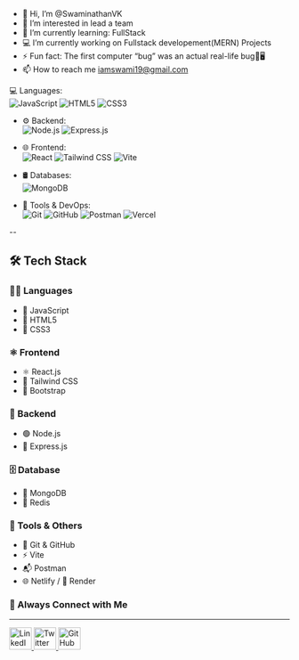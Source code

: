 - 👋 Hi, I’m @SwaminathanVK
- 👀 I’m interested in lead a team
- 🌱 I’m currently learning: FullStack
- 💻 I’m currently working on Fullstack developement(MERN) Projects
- ⚡ Fun fact: The first computer “bug” was an actual real-life bug🤔🖥
- 📫 How to reach me iamswami19@gmail.com

💻 Languages:  
  ![JavaScript](https://img.shields.io/badge/-JavaScript-yellow?logo=javascript&logoColor=black)
  ![HTML5](https://img.shields.io/badge/-HTML5-orange?logo=html5&logoColor=white)
  ![CSS3](https://img.shields.io/badge/-CSS3-blue?logo=css3&logoColor=white)

- ⚙️ Backend:  
  ![Node.js](https://img.shields.io/badge/-Node.js-green?logo=node.js&logoColor=white)
  ![Express.js](https://img.shields.io/badge/-Express.js-black?logo=express&logoColor=white)

- 🌐 Frontend:  
  ![React](https://img.shields.io/badge/-React-20232A?logo=react)
  ![Tailwind CSS](https://img.shields.io/badge/-TailwindCSS-38bdf8?logo=tailwind-css&logoColor=white)
  ![Vite](https://img.shields.io/badge/-Vite-646cff?logo=vite&logoColor=white)

- 🛢 Databases:  
  ![MongoDB](https://img.shields.io/badge/-MongoDB-47A248?logo=mongodb&logoColor=white)

- 🔐 Tools & DevOps:  
  ![Git](https://img.shields.io/badge/-Git-F05032?logo=git&logoColor=white)
  ![GitHub](https://img.shields.io/badge/-GitHub-181717?logo=github&logoColor=white)
  ![Postman](https://img.shields.io/badge/-Postman-FF6C37?logo=postman&logoColor=white)
  ![Vercel](https://img.shields.io/badge/-Vercel-black?logo=vercel&logoColor=white)

</div>
--

## 🛠️ Tech Stack

### 👨‍💻 Languages
- 💛 JavaScript
- 🧱 HTML5
- 🎨 CSS3

### ⚛️ Frontend
- ⚛️ React.js
- 💨 Tailwind CSS
- 🎀 Bootstrap

### 🧠 Backend
- 🟢 Node.js
- 🚂 Express.js

### 🗄️ Database
- 🍃 MongoDB
- 🔴 Redis

### 🔧 Tools & Others
- 🐙 Git & GitHub
- ⚡ Vite
- 📬 Postman
- 🌐 Netlify / 🔄 Render


### 🤝 Always Connect with Me

<hr/>

<p align="left">
  <a href="https://www.linkedin.com/in/swaminathan-vk/" target="_blank">
    <img src="https://cdn.jsdelivr.net/gh/devicons/devicon/icons/linkedin/linkedin-original.svg" alt="LinkedIn" width="40" height="40"/>
  </a>
  <a href="https://twitter.com/" target="_blank">
    <img src="https://cdn.jsdelivr.net/gh/devicons/devicon/icons/twitter/twitter-original.svg" alt="Twitter" width="40" height="40"/>
  </a>
  <a href="https://github.com/SwaminathanVK" target="_blank">
    <img src="https://cdn.jsdelivr.net/gh/devicons/devicon/icons/github/github-original.svg" alt="GitHub" width="40" height="40"/>
  </a>
</p>
    

<!---
SwaminathanVK/SwaminathanVK is a ✨ special ✨ repository because its `README.md` (this file) appears on your GitHub profile.
You can click the Preview link to take a look at your changes.
--->



